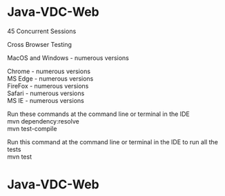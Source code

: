 # Java-VDC-Web

45 Concurrent Sessions

Cross Browser Testing

MacOS and Windows - numerous versions 

Chrome - numerous versions  
MS Edge - numerous versions  
FireFox - numerous versions  
Safari - numerous versions  
MS IE - numerous versions

Run these commands at the command line or terminal in the IDE   
mvn dependency:resolve   
mvn test-compile

Run this command at the command line or terminal in the IDE to run all the tests   
mvn test

# Java-VDC-Web
